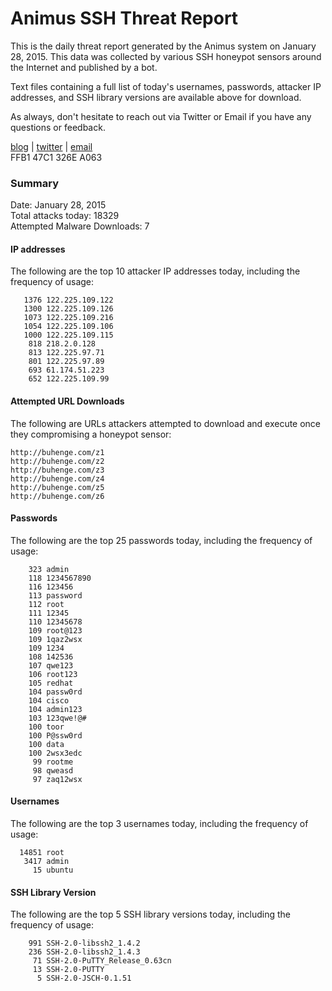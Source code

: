 # Animus SSH Threat Report

This is the daily threat report generated by the Animus system on January 28, 2015. This data was collected by various SSH honeypot sensors around the Internet and published by a bot.  

Text files containing a full list of today's usernames, passwords, attacker IP addresses, and SSH library versions are available above for download.  

As always, don't hesitate to reach out via Twitter or Email if you have any questions or feedback.  

[blog](http://morris.guru) | [twitter](https://twitter.com/andrew___morris) | [email](mailto:andrew@morris.guru)  
FFB1 47C1 326E A063  

### Summary

Date: January 28, 2015  
Total attacks today: 18329  
Attempted Malware Downloads: 7 

#### IP addresses
The following are the top 10 attacker IP addresses today, including the frequency of usage:
```
   1376 122.225.109.122
   1300 122.225.109.126
   1073 122.225.109.216
   1054 122.225.109.106
   1000 122.225.109.115
    818 218.2.0.128
    813 122.225.97.71
    801 122.225.97.89
    693 61.174.51.223
    652 122.225.109.99
```

#### Attempted URL Downloads
The following are URLs attackers attempted to download and execute once they compromising a honeypot sensor:
```
http://buhenge.com/z1
http://buhenge.com/z2
http://buhenge.com/z3
http://buhenge.com/z4
http://buhenge.com/z5
http://buhenge.com/z6
```

#### Passwords
The following are the top 25 passwords today, including the frequency of usage:
```
    323 admin
    118 1234567890
    116 123456
    113 password
    112 root
    111 12345
    110 12345678
    109 root@123
    109 1qaz2wsx
    109 1234
    108 142536
    107 qwe123
    106 root123
    105 redhat
    104 passw0rd
    104 cisco
    104 admin123
    103 123qwe!@#
    100 toor
    100 P@ssw0rd
    100 data
    100 2wsx3edc
     99 rootme
     98 qweasd
     97 zaq12wsx
```

#### Usernames
The following are the top 3 usernames today, including the frequency of usage:
```
  14851 root
   3417 admin
     15 ubuntu
```

#### SSH Library Version
The following are the top 5 SSH library versions today, including the frequency of usage:
```
    991 SSH-2.0-libssh2_1.4.2
    236 SSH-2.0-libssh2_1.4.3
     71 SSH-2.0-PuTTY_Release_0.63cn
     13 SSH-2.0-PUTTY
      5 SSH-2.0-JSCH-0.1.51
```
